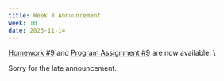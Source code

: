 ```yaml
---
title: Week 8 Announcement
week: 10
date: 2023-11-14
---
```


[Homework #9](https://basics.sjtu.edu.cn/~yangqizhe/pdf/algo2023w/homework/Algo-hw9.pdf) and [Program Assignment #9](https://leetcode.cn/problems/house-robber/) are now available. \

Sorry for the late announcement. 

